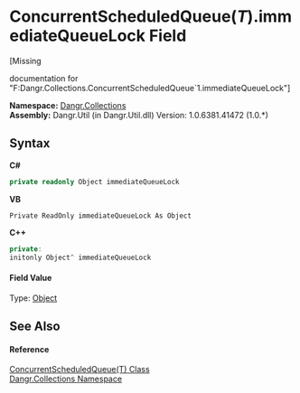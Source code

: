 # ConcurrentScheduledQueue(*T*).immediateQueueLock Field
 

\[Missing <summary> documentation for "F:Dangr.Collections.ConcurrentScheduledQueue`1.immediateQueueLock"\]

**Namespace:**&nbsp;<a href="N_Dangr_Collections">Dangr.Collections</a><br />**Assembly:**&nbsp;Dangr.Util (in Dangr.Util.dll) Version: 1.0.6381.41472 (1.0.*)

## Syntax

**C#**<br />
``` C#
private readonly Object immediateQueueLock
```

**VB**<br />
``` VB
Private ReadOnly immediateQueueLock As Object
```

**C++**<br />
``` C++
private:
initonly Object^ immediateQueueLock
```


#### Field Value
Type: <a href="http://msdn2.microsoft.com/en-us/library/e5kfa45b" target="_blank">Object</a>

## See Also


#### Reference
<a href="T_Dangr_Collections_ConcurrentScheduledQueue_1">ConcurrentScheduledQueue(T) Class</a><br /><a href="N_Dangr_Collections">Dangr.Collections Namespace</a><br />